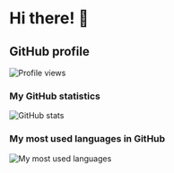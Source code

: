 # Hi there! 👋
## GitHub profile
![Profile views](https://komarev.com/ghpvc/?username=aspectofjerry)
### My GitHub statistics
![GitHub stats](https://github-readme-stats.vercel.app/api?username=aspectofjerry&theme=blueberry)
### My most used languages in GitHub
![My most used languages](https://github-readme-stats.vercel.app/api/top-langs/?username=aspectofjerry&theme=blueberry)


<!--
**AspectOfJerry/AspectOfJerry** is a ✨ _special_ ✨ repository because its `README.md` (this file) appears on your GitHub profile.

Here are some ideas to get you started:

- 🔭 I’m currently working on ...
- 🌱 I’m currently learning ...
- 👯 I’m looking to collaborate on ...
- 🤔 I’m looking for help with ...
- 💬 Ask me about ...
- 📫 How to reach me: ...
- 😄 Pronouns: ...
- ⚡ Fun fact: ...
-->
